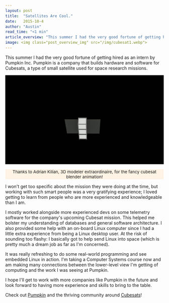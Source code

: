```yaml
---
layout: post
title:  "Satellites Are Cool."
date:   2015-10-4
author: "Austin"
read_time: "<1 min"
article_overview: "This summer I had the very good fortune of getting hired as an intern by Pumpkin Inc. Pumpkin is a company that builds hardware and software for Cubesats, a type of small satellite used for space research missions. I won't get too specific about the mission they were doing at the time, but working with such smart people was a very gratifying experience; I loved getting to learn from people who are more experienced and knowledgeable than I am."
image: <img class="post_overview_img" src="/img/cubesat1.webp">
---
```


This summer I had the very good fortune of getting hired as an intern by Pumpkin Inc. Pumpkin is a company that builds hardware and software for Cubesats, a type of small satellite used for space research missions.

<div class="center_imgs"><img class="post_img_large" src="/img/cubesat1.webp" style="margin-bottom: 0;"></div>
<p style="font-size: .95em; text-align: center; background: rgba(255, 238, 215, 0.65);">Thanks to Adrian Kilian, 3D modeler extraordinaire, for the fancy cubesat blender animation!</p>

I won't get too specific about the mission they were doing at the time, but working with such smart people was a very gratifying experience; I loved getting to learn from people who are more experienced and knowledgeable than I am.

I mostly worked alongside more experienced devs on some telemetry software for the company's upcoming Cubesat mission. This helped me bolster my understanding of databases and general software architecture. I also provided some help with an on-board Linux computer since I had a little extra experience from being a Linux desktop user. At the risk of sounding too flashy: I basically got to help send Linux into space (which is pretty much a dream job as far as I'm concerned).

It was really refreshing to do some real-world programming and see embedded Linux in action. I'm taking a Computer Systems course now and am making many connections between the lower-level view I'm getting of computing and the work I was seeing at Pumpkin.

I hope I'll get to work with more companies like Pumpkin in the future and look forward to having more experience and skills to bring to the table.

Check out <a href="http://www.cubesatkit.com/">Pumpkin</a> and the thriving community around <a href="http://www.smallsat.org/">Cubesats</a>!
